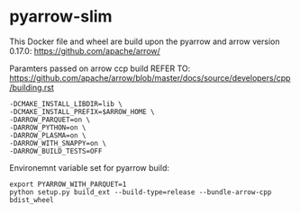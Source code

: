 # pyarrow-slim

This Docker file and wheel are build upon the pyarrow and arrow version 0.17.0: https://github.com/apache/arrow/

Paramters passed on arrow ccp build
REFER TO: https://github.com/apache/arrow/blob/master/docs/source/developers/cpp/building.rst

    -DCMAKE_INSTALL_LIBDIR=lib \
    -DCMAKE_INSTALL_PREFIX=$ARROW_HOME \
    -DARROW_PARQUET=on \
    -DARROW_PYTHON=on \
    -DARROW_PLASMA=on \
    -DARROW_WITH_SNAPPY=on \
    -DARROW_BUILD_TESTS=OFF 

Environemnt variable set for pyarrow build:

    export PYARROW_WITH_PARQUET=1
    python setup.py build_ext --build-type=release --bundle-arrow-cpp bdist_wheel
